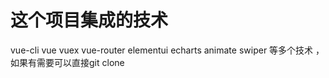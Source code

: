 # 这个项目集成的技术
vue-cli 
vue
vuex
vue-router
elementui
echarts
animate
swiper
等多个技术 ，如果有需要可以直接git clone 
